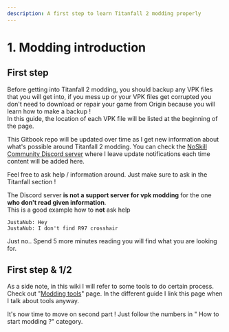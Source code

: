 ```yaml
---
description: A first step to learn Titanfall 2 modding properly
---
```


# 1. Modding introduction

## First step

Before getting into Titanfall 2 modding, you should backup any VPK files that you will get into, if you mess up or your VPK files get corrupted you don't need to download or repair your game from Origin because you will learn how to make a backup !  
In this guide, the location of each VPK file will be listed at the beginning of the page.  
  
This Gitbook repo will be updated over time as I get new information about what's possible around Titanfall 2 modding. You can check the [NoSkill Community Discord server](https://discordapp.com/invite/sEgmTKg) where I leave update notifications each time content will be added here.  
  
Feel free to ask help / information around. Just make sure to ask in the Titanfall section !  
  
The Discord server **is not a support server for vpk modding** for the one **who don't read given information**.  
This is a good example how to **not** ask help

```text
JustaNub: Hey
JustaNub: I don't find R97 crosshair
```

Just no.. Spend 5 more minutes reading you will find what you are looking for.

## First step & 1/2

As a side note, in this wiki I will refer to some tools to do certain process. Check out "[Modding tools](https://wanty5883.gitbook.io/titanfall2/information/modding-tools)" page. In the different guide I link this page when I talk about tools anyway.

  
It's now time to move on second part ! Just follow the numbers in " How to start modding ?" category.

